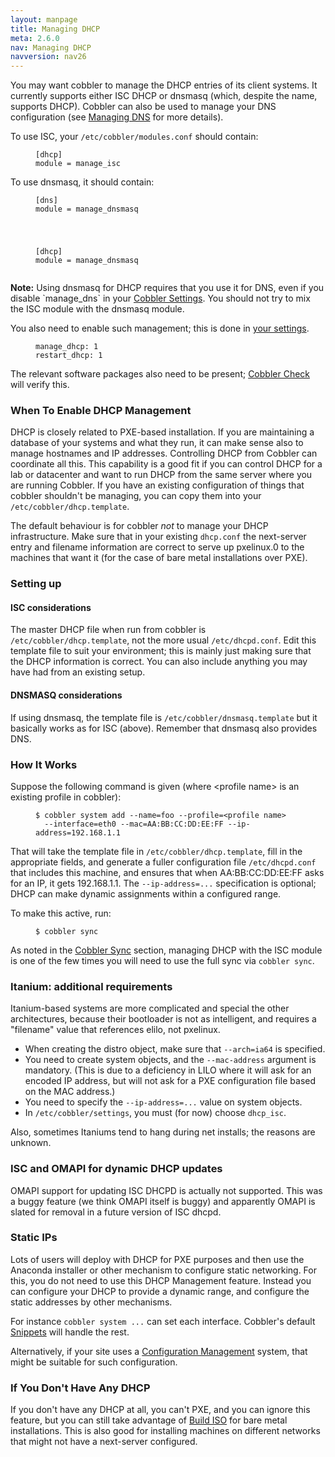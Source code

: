 ```yaml
---
layout: manpage
title: Managing DHCP
meta: 2.6.0
nav: Managing DHCP
navversion: nav26
---
```


<p>You may want cobbler to manage the DHCP entries of its client systems. It currently supports either ISC DHCP or dnsmasq (which, despite the name, supports DHCP). Cobbler can also be used to manage your DNS configuration (see <a href="/manuals/2.6.0/3/4/2_-_Managing_DNS.html">Managing DNS</a> for more details).</p>

<p>To use ISC, your <code>/etc/cobbler/modules.conf</code> should contain:</p>

<p><figure class="highlight"><pre><code class="language-ini" data-lang="ini">[dhcp]
module = manage_isc</code></pre></figure></p>

<p>To use dnsmasq, it should contain:</p>

<p><figure class="highlight"><pre><code class="language-ini" data-lang="ini">[dns]
module = manage_dnsmasq</p>

<p>[dhcp]
module = manage_dnsmasq</code></pre></figure></p>

<div class="alert alert-info alert-block"><b>Note:</b> Using dnsmasq for DHCP requires that you use it for DNS, even if you disable `manage_dns` in your <a href="/manuals/2.6.0/3/3_-_Cobbler_Settings.html">Cobbler Settings</a>. You should not try to mix the ISC module with the dnsmasq module.</div>


<p>You also need to enable such management; this is done in <a href="/manuals/2.6.0/3/3_-_Cobbler_Settings.html">your settings</a>.</p>

<p><figure class="highlight"><pre><code class="language-yaml" data-lang="yaml">manage_dhcp: 1
restart_dhcp: 1</code></pre></figure></p>

<p>The relevant software packages also need to be present; <a href="/manuals/2.6.0/3/2/1_-_Check.html">Cobbler Check</a> will verify this.</p>

<h3>When To Enable DHCP Management</h3>

<p>DHCP is closely related to PXE-based installation.  If you are maintaining a database of your systems and what they run, it can make sense also to manage hostnames and IP addresses. Controlling DHCP from Cobbler can coordinate all this. This capability is a good fit if you can control DHCP for a lab or datacenter and want to run DHCP from the same server where you are running Cobbler. If you have an existing configuration of things that cobbler shouldn't be managing, you can copy them into your <code>/etc/cobbler/dhcp.template</code>.</p>

<p>The default behaviour is for cobbler <em>not</em> to manage your DHCP infrastructure. Make sure that in your existing <code>dhcp.conf</code> the next-server entry and filename information are correct to serve up pxelinux.0 to the machines that want it (for the case of bare metal installations over PXE).</p>

<h3>Setting up</h3>

<h4>ISC considerations</h4>

<p>The master DHCP file when run from cobbler is <code>/etc/cobbler/dhcp.template</code>, not the more usual <code>/etc/dhcpd.conf</code>. Edit this template file to suit your environment; this is mainly just making sure that the DHCP information is correct. You can also include anything you may have had from an existing setup.</p>

<h4>DNSMASQ considerations</h4>

<p>If using dnsmasq, the template file is <code>/etc/cobbler/dnsmasq.template</code> but it basically works as for ISC (above). Remember that dnsmasq also provides DNS.</p>

<h3>How It Works</h3>

<p>Suppose the following command is given (where &lt;profile name&gt; is an existing profile in cobbler):</p>

<p><figure class="highlight"><pre><code class="language-bash" data-lang="bash">$ cobbler system add --name=foo --profile=&lt;profile name&gt;
  --interface=eth0 --mac=AA:BB:CC:DD:EE:FF --ip-address=192.168.1.1</code></pre></figure></p>

<p>That will take the template file in <code>/etc/cobbler/dhcp.template</code>, fill in the appropriate fields, and generate a fuller configuration file <code>/etc/dhcpd.conf</code> that includes this machine, and ensures that when AA:BB:CC:DD:EE:FF asks for an IP, it gets 192.168.1.1. The <code>--ip-address=...</code> specification is optional; DHCP can make dynamic assignments within a configured range.</p>

<p>To make this active, run:</p>

<p><figure class="highlight"><pre><code class="language-bash" data-lang="bash">$ cobbler sync</code></pre></figure></p>

<p>As noted in the <a href="/manuals/2.6.0/3/2/2_-_Sync.html">Cobbler Sync</a> section, managing DHCP with the ISC module is one of the few times you will need to use the full sync via <code>cobbler sync</code>.</p>

<h3>Itanium: additional requirements</h3>

<p>Itanium-based systems are more complicated and special the other architectures, because their bootloader is not as intelligent, and requires a "filename" value that references elilo, not pxelinux.</p>

<ul>
<li>When creating the distro object, make sure that <code>--arch=ia64</code> is specified.</li>
<li>You need to create system objects, and the <code>--mac-address</code> argument is mandatory. (This is due to a deficiency in LILO where it will ask for an encoded IP address, but will not ask for a PXE configuration file based on the MAC address.)</li>
<li>You need to specify the <code>--ip-address=...</code> value on system objects.</li>
<li>In <code>/etc/cobbler/settings</code>, you must (for now) choose <code>dhcp_isc</code>.</li>
</ul>


<p>Also, sometimes Itaniums tend to hang during net installs; the reasons are unknown.</p>

<h3>ISC and OMAPI for dynamic DHCP updates</h3>

<p>OMAPI support for updating ISC DHCPD is actually not supported.  This was a buggy feature (we think OMAPI itself is buggy) and apparently OMAPI is slated for removal in a future version of ISC dhcpd.</p>

<h3>Static IPs</h3>

<p>Lots of users will deploy with DHCP for PXE purposes and then use the Anaconda installer or other mechanism to configure static networking.  For this, you do not need to use this DHCP Management feature. Instead you can configure your DHCP to provide a dynamic range, and configure the static addresses by other mechanisms.</p>

<p>For instance <code>cobbler system ...</code> can set each interface.  Cobbler's default <a href="/manuals/2.6.0/3/6_-_Snippets.html">Snippets</a> will handle the rest.</p>

<p>Alternatively, if your site uses a <a href="/manuals/2.6.0/4/3_-_Configuration_Management.html">Configuration Management</a> system, that might be suitable for such configuration.</p>

<h3>If You Don't Have Any DHCP</h3>

<p>If you don't have any DHCP at all, you can't PXE, and you can ignore this feature, but you can still take advantage of <a href="/manuals/2.6.0/3/2/6_-_Build_ISO.html">Build ISO</a> for bare metal installations.  This is also good for installing machines on different networks that might not have a next-server configured.</p>
